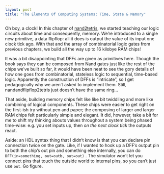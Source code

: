 ```yaml
---
layout: post
title: "The Elements Of Computing Systems: Time, State & Memory"
---
```


Oh boy, a clock! In this chapter of [nand2tetris](http://www.nand2tetris.org/), we started teaching our logic circuits about time and consequently, memory. We’re introduced to a single new primitive, a data flipflop: all it does is output the value of its input one clock tick ago. With that and the array of combinatorial logic gates from previous chapters, we build all the way up to 16 kilobye RAM chips! 

It was a bit disappointing that DFFs are given as primitives here. Though the book says they can be composed from Nand gates just like the rest of the chips we’ve built so far, it would have been neat to see the gory details of how one goes from combinatorial, stateless logic to sequential, time-based logic. Apparently the construction of DFFs is “intricate”, so I get pedagogically why we aren’t asked to implement them. Still, nandandflipflop2tetris just doesn’t have the same ring…

That aside, building memory chips felt like like bit twiddling and more like combining of logical components. These chips were easier to get right on the first-ish try without pen and paper; the composing of larger and larger RAM chips felt particularly simple and elegant. It did, however, take a bit for me to shift my thinking abouts values throughout a system being phased time-wise: e.g. you set inputs up, then *on the next clock tick* the outputs react.

Aside: an HDL syntax thing that I didn’t know is that you can declare pin connection twice on the gate. Like, if I wanted to hook up a DFF’s output pin to both the chip’s out pin and something else internally, you can do  `DFF(in=something, out=outb, out=out)` . The simulator won’t let you connect pins that touch the outside world to internal pins, so you can’t just use `out`. Go figure.
